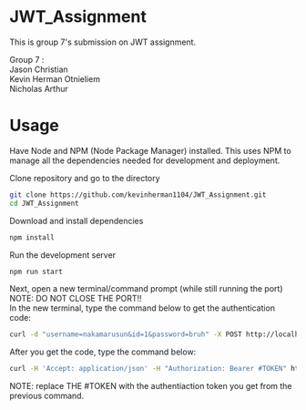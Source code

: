 # JWT_Assignment

This is group 7's submission on JWT assignment.

Group 7 :<br />
Jason Christian<br />
Kevin Herman Otnieliem<br />
Nicholas Arthur

# Usage

Have Node and NPM (Node Package Manager) installed. This uses NPM to manage all the dependencies needed for development and deployment.

Clone repository and go to the directory
```bash
git clone https://github.com/kevinherman1104/JWT_Assignment.git
cd JWT_Assignment
```

Download and install dependencies
```bash
npm install
```

Run the development server
```bash
npm run start
```

Next, open a new terminal/command prompt (while still running the port) <br />NOTE: DO NOT CLOSE THE PORT!!<br />
In the new terminal, type the command below to get the authentication code:
```bash
curl -d "username=nakamarusun&id=1&password=bruh" -X POST http://localhost:8080/login
```
After you get the code, type the command below:
```bash
curl -H 'Accept: application/json' -H "Authorization: Bearer #TOKEN" http://localhost:8080/api/venues/
```
NOTE: replace THE #TOKEN with the authentiaction token you get from the previous command.

